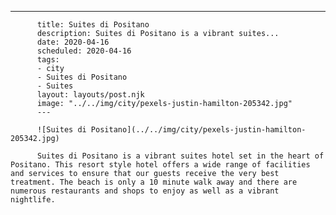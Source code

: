 ---
          title: Suites di Positano
          description: Suites di Positano is a vibrant suites...
          date: 2020-04-16
          scheduled: 2020-04-16
          tags:
          - city
          - Suites di Positano
          - Suites
          layout: layouts/post.njk
          image: "../../img/city/pexels-justin-hamilton-205342.jpg"
          ---
          
          ![Suites di Positano](../../img/city/pexels-justin-hamilton-205342.jpg)
          
          Suites di Positano is a vibrant suites hotel set in the heart of Positano. This resort style hotel offers a wide range of facilities and services to ensure that our guests receive the very best treatment. The beach is only a 10 minute walk away and there are numerous restaurants and shops to enjoy as well as a vibrant nightlife.